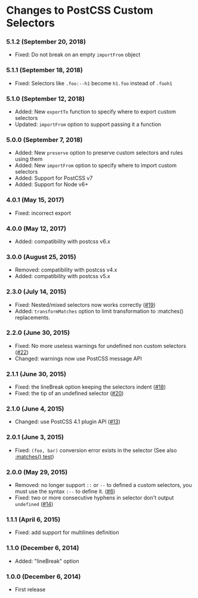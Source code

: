 # Changes to PostCSS Custom Selectors

### 5.1.2 (September 20, 2018)

- Fixed: Do not break on an empty `importFrom` object

### 5.1.1 (September 18, 2018)

- Fixed: Selectors like `.foo:--h1` become `h1.foo` instead of `.fooh1`

### 5.1.0 (September 12, 2018)

- Added: New `exportTo` function to specify where to export custom selectors
- Updated: `importFrom` option to support passing it a function

### 5.0.0 (September 7, 2018)

- Added: New `preserve` option to preserve custom selectors and rules using them
- Added: New `importFrom` option to specify where to import custom selectors
- Added: Support for PostCSS v7
- Added: Support for Node v6+

### 4.0.1 (May 15, 2017)

- Fixed: incorrect export

### 4.0.0 (May 12, 2017)

- Added: compatibility with postcss v6.x

### 3.0.0 (August 25, 2015)

- Removed: compatibility with postcss v4.x
- Added: compatibility with postcss v5.x

### 2.3.0 (July 14, 2015)

* Fixed: Nested/mixed selectors now works correctly
([#19](https://github.com/postcss/postcss-custom-selectors/issues/19))
* Added: `transformMatches` option to limit transformation to :matches()
replacements.

### 2.2.0 (June 30, 2015)

* Fixed: No more useless warnings for undefined non custom selectors
([#22](https://github.com/postcss/postcss-custom-selectors/issues/22))
* Changed: warnings now use PostCSS message API

### 2.1.1 (June 30, 2015)

* Fixed: the lineBreak option keeping the selectors indent
([#18](https://github.com/postcss/postcss-custom-selectors/issues/18))
* Fixed: the tip of an undefined selector
([#20](https://github.com/postcss/postcss-custom-selectors/issues/20))

### 2.1.0 (June 4, 2015)

* Changed: use PostCSS 4.1 plugin API
([#13](https://github.com/postcss/postcss-custom-selectors/issues/13))

### 2.0.1 (June 3, 2015)

* Fixed: `(foo, bar)` conversion error exists in the selector
(See also [:matches() test](test/fixtures/matches/input.css))

### 2.0.0 (May 29, 2015)

* Removed: no longer support `::` or `--` to defined a custom selectors,
you must use the syntax `:--` to define it.
([#6](https://github.com/postcss/postcss-custom-selectors/issues/6))
* Fixed: two or more consecutive hyphens in selector don't output `undefined`
([#14](https://github.com/postcss/postcss-custom-selectors/issues/14))


### 1.1.1 (April 6, 2015)

* Fixed: add support for multilines definition

### 1.1.0 (December 6, 2014)

* Added: "lineBreak" option

### 1.0.0 (December 6, 2014)

* First release
